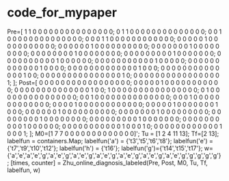 # code_for_mypaper

Pre=[
1     1     0     0     0     0     0     0     0     0     0     0     0     0     0     0     0;
0     1     1     0     0     0     0     0     0     0     0     0     0     0     0     0     0;
0     0     1     0     0     0     0     0     0     0     0     0     0     0     0     0     0;
0     0     0     1     1     0     0     0     0     0     0     0     0     0     0     0     0;
0     0     0     0     0     1     0     0     0     0     0     0     0     0     0     0     0;
0     0     0     0     0     0     1     0     0     0     0     0     0     0     0     0     0;
0     0     0     0     0     0     0     1     0     0     0     0     0     0     0     0     0;
0     0     0     0     0     0     0     0     1     0     0     0     0     0     0     0     0;
0     0     0     0     0     0     0     0     0     1     0     0     0     0     0     0     0;
0     0     0     0     0     0     0     0     0     0     1     0     0     0     0     0     0;
0     0     0     0     0     0     0     0     0     0     0     1     0     0     0     0     0;
0     0     0     0     0     0     0     0     0     0     0     0     1     0     0     0     0;
0     0     0     0     0     0     0     0     0     0     0     0     0     1     0     0     0;
0     0     0     0     0     0     0     0     0     0     0     0     0     0     1     0     0;
0     0     0     0     0     0     0     0     0     0     0     0     0     0     0     1     0;
0     0     0     0     0     0     0     0     0     0     0     0     0     0     0     0     1;
];
Post=[
0     0     0     0     0     0     0     0     0     0     0     0     0     0     0     0     0;
0     0     0     0     0     1     0     0     0     0     0     0     0     0     0     0     0;
0     0     0     0     0     0     0     0     0     0     0     0     0     0     1     0     0;
1     0     0     0     0     0     0     0     0     0     0     0     0     0     0     0     0;
0     1     0     0     0     0     0     0     0     0     0     0     0     0     0     0     0;
0     0     1     0     0     0     0     0     0     0     0     0     0     0     0     0     0;
0     0     0     1     0     0     0     0     0     0     0     0     0     0     0     0     0;
0     0     0     0     1     0     0     0     0     0     0     0     0     0     0     0     0;
0     0     0     0     0     1     0     0     0     0     0     0     0     1     0     0     0;
0     0     0     0     0     0     1     0     0     0     0     0     0     0     0     0     0;
0     0     0     0     0     0     0     1     0     0     0     0     0     0     0     0     0;
0     0     0     0     0     0     0     0     1     0     0     0     0     0     0     0     0;
0     0     0     0     0     0     0     0     0     1     0     0     0     0     0     0     0;
0     0     0     0     0     0     0     0     0     0     1     0     0     0     0     0     0;
0     0     0     0     0     0     0     0     0     0     0     1     0     0     0     1     0;
0     0     0     0     0     0     0     0     0     0     0     0     1     0     0     0     1;
];
M0=[1     7     7     0     0     0     0     0     0     0     0     0     0     0     0     0]';
Tu = [1     2     4    11    13];
Tf=[2    13];
labelfun = containers.Map;
labelfun('a') = {'t3','t5','t6','t8'};
labelfun('e') = {'t7','t9','t10','t12'};
labelfun('h') = {'t16'};
labelfun('g')={'t14','t15','t17'};
w={'a','e','a','e','g','a','e','g','a','e','g','a','e','g','a','e','g','a','e','g','a','e','g','g','g','g','g'};
[times, counter] = Zhu_online_diagnosis_labeled(Pre, Post, M0, Tu, Tf, labelfun, w)
